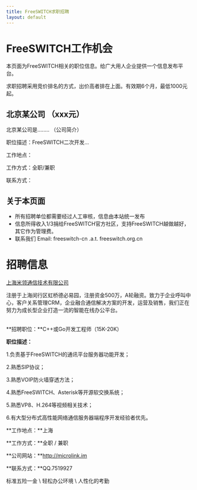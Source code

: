 ```yaml
---
title: FreeSWITCH求职招聘
layout: default
---
```


# FreeSWITCH工作机会

本页面为FreeSWITCH相关的职位信息。给广大用人企业提供一个信息发布平台。

求职招聘采用竞价排名的方式，出价高者排在上面。有效期6个月，最低1000元起。

## 北京某公司 （xxx元）

北京某公司是........ （公司简介）

职位描述：FreeSWITCH二次开发...

工作地点：

工作方式：全职/兼职

联系方式：


## 关于本页面

* 所有招聘单位都需要经过人工审核，信息由本站统一发布
* 信息所得收入1/3捐给FreeSWITCH官方社区，支持FreeSWITCH越做越好，其它作为管理费。
* 联系我们 Email: freeswitch-cn .a.t. freeswitch.org.cn

# 招聘信息

[上海米领通信技术有限公司](http://www.microlink.im)

注册于上海闵行区虹桥德必易园，注册资金500万，A轮融资。致力于企业呼叫中心，客户关系管理CRM，企业融合通信解决方案的开发，运营及销售，我们正在努力为成长型企业打造一流的智能在线办公平台。


<br/>
**招聘职位：**C++或Go开发工程师（15K-20K）

**职位描述：**

1.负责基于FreeSWITCH的通讯平台服务器功能开发；

2.熟悉SIP协议；

3.熟悉VOIP防火墙穿透方法；

4.熟悉FreeSWITCH、Asterisk等开源软交换系统；

5.熟悉VP8、H.264等视频相关技术；

6.有大型分布式高性能网络通信服务器端程序开发经验者优先。

**工作地点：**上海

**工作方式：**全职 / 兼职

**公司网站：**http://microlink.im

**联系方式：**QQ.7519927

标准五险一金 \ 轻松办公环境 \ 人性化的考勤

